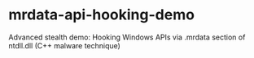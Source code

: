 # mrdata-api-hooking-demo
Advanced stealth demo: Hooking Windows APIs via .mrdata section of ntdll.dll (C++ malware technique)
